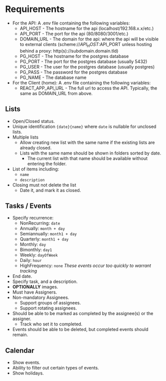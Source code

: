 # Requirements
* For the API: A .env file containing the following variables:
  * API_HOST - The hostname for the api (localhost/192.168.x.x/etc.)
  * API_PORT - The port for the api (80/8080/3001/etc.)
  * DOMAIN_URL - The domain for the api: where the api will be visible to external clients 
    (scheme://$API_HOST:$API_PORT unless hosting behind a proxy: http(s)://subdomain.domain.tld)
  * PG_HOST - The hostname for the postgres database
  * PG_PORT - The port for the postgres database (usually 5432)
  * PG_USER - The user for the postgres database (usually postgres)
  * PG_PASS - The password for the postgres database
  * PG_NAME - The database name
* For the Client (home): A .env file containing the following variables:
  * REACT_APP_API_URL - The full url to access the API. Typically, the same as DOMAIN_URL from above.

## Lists
* Open/Closed status.
* Unique identification `{date}{name}` where `date` is nullable for unclosed lists.
* Multiple lists
  * Allow creating new list with the same name if the existing lists are already closed.
  * Lists with the same name should be shown in folders sorted by date.
    * The current list with that name should be available without entering the folder.
* List of items including:
  * `name`
  * `description`
* Closing must not delete the list
  * Date it, and mark it as closed.

## Tasks / Events
* Specify recurrence:
  * NonRecurring: `date`
  * Annually: `month + day`
  * Semiannually: `month1 + day`
  * Quarterly: `month1 + day`
  * Monthly: `day`
  * Bimonthly: `day1`
  * Weekly: `dayOfWeek`
  * Daily: `hour`
  * HighFrequency: `none` *These events occur too quickly to warrant tracking*
* End date.
* Specify task, and a description.
* **OPTIONALLY** images.
* Must have Assigners.
* Non-mandatory Assignees.
  * Support groups of assignees.
  * Support rotating assignees.
* Should be able to be marked as completed by the assignee(s) or the assigner.
  * Track who set it to completed.
* Events should be able to be deleted, but completed events should remain.

## Calendar
* Show events.
* Ability to filter out certain types of events.
* Show holidays.
